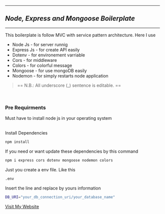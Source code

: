<hr>

## **_Node, Express and Mongoose Boilerplate_**

<hr>

This boilerplate is follow MVC with service pattern architecture. Here I use

<ul>
<li>Node Js - for server runnig</li>
<li>Express Js - for create API easily</li>
<li>Dotenv - for environement varriable</li>
<li>Cors - for middleware</li>
<li>Colors - for colorful message</li>
<li>Mongoose - for use mongoDB easily</li>
<li>Nodemon - for simply restarts node application</li>
</ul>

> == N.B.: All underscore (\_) sentence is editable. ==

<br>

### Pre Requirments

Must have to install node js in your operating system
<br>
<br>

Install Dependencies

```bash
npm install
```

If you need or want update these dependencies by this command

```bash
npm i express cors dotenv mongoose nodemon colors
```

Just you create a env file. Like this

```bash
.env
```

Insert the line and replace by yours information

```bash
DB_URI="your_db_connection_uri/your_database_name"
```

[Visit My Website](https://imshama.com)
